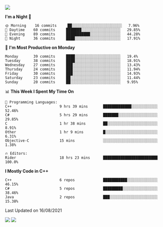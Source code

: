 ![](https://komarev.com/ghpvc/?username=lilpidgey&color=red)
<!--START_SECTION:waka-->
**I'm a Night 🦉** 

```text
🌞 Morning    16 commits     ██░░░░░░░░░░░░░░░░░░░░░░░   7.96% 
🌆 Daytime    60 commits     ███████░░░░░░░░░░░░░░░░░░   29.85% 
🌃 Evening    89 commits     ███████████░░░░░░░░░░░░░░   44.28% 
🌙 Night      36 commits     ████░░░░░░░░░░░░░░░░░░░░░   17.91%

```
📅 **I'm Most Productive on Monday** 

```text
Monday       39 commits     ████░░░░░░░░░░░░░░░░░░░░░   19.4% 
Tuesday      38 commits     ████░░░░░░░░░░░░░░░░░░░░░   18.91% 
Wednesday    27 commits     ███░░░░░░░░░░░░░░░░░░░░░░   13.43% 
Thursday     24 commits     ███░░░░░░░░░░░░░░░░░░░░░░   11.94% 
Friday       30 commits     ███░░░░░░░░░░░░░░░░░░░░░░   14.93% 
Saturday     23 commits     ██░░░░░░░░░░░░░░░░░░░░░░░   11.44% 
Sunday       20 commits     ██░░░░░░░░░░░░░░░░░░░░░░░   9.95%

```


📊 **This Week I Spent My Time On** 

```text
💬 Programming Languages: 
C++                      9 hrs 39 mins       █████████████░░░░░░░░░░░░   52.46% 
C#                       5 hrs 29 mins       ███████░░░░░░░░░░░░░░░░░░   29.85% 
C                        1 hr 38 mins        ██░░░░░░░░░░░░░░░░░░░░░░░   8.91% 
Other                    1 hr 9 mins         █░░░░░░░░░░░░░░░░░░░░░░░░   6.31% 
Objective-C              15 mins             ░░░░░░░░░░░░░░░░░░░░░░░░░   1.38%

🔥 Editors: 
Rider                    18 hrs 23 mins      █████████████████████████   100.0%

```

**I Mostly Code in C++** 

```text
C++                      6 repos             ███████████░░░░░░░░░░░░░░   46.15% 
C#                       5 repos             █████████░░░░░░░░░░░░░░░░   38.46% 
Java                     2 repos             ███░░░░░░░░░░░░░░░░░░░░░░   15.38%

```



 Last Updated on 16/08/2021
<!--END_SECTION:waka-->
![](https://hit.yhype.me/github/profile?user_id=42968544)
![](https://komarev.com/ghpvc/?lilpidgey)
